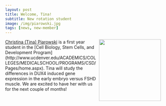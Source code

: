 ```yaml
---
layout: post
title: Welcome, Tina!
subtitle: New rotation student
image: /img/piarowski.jpg
tags: [news, new-member]
---
```

<img align="right" src="/img/piarowski.jpeg" style="width:200px !important;height:200px !important;" />
<a href="/docs/piarowski-cv.pdf">Christina (Tina) Piarowski</a> is a first year student in the [Cell Biology, Stem Cells, and Development Program](http://www.ucdenver.edu/ACADEMICS/COLLEGES/MEDICALSCHOOL/PROGRAMS/CSD/Pages/home.aspx). Tina will study the differences in DUX4 induced gene expression in the early embryo versus FSHD muscle. We are excited to have her with us for the next couple of months!
<br>
<br>

